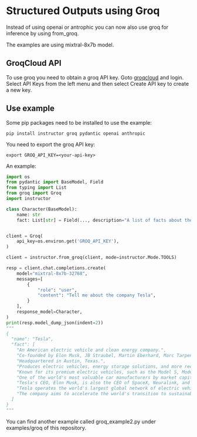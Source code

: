 # Structured Outputs using Groq
Instead of using openai or antrophic you can now also use groq for inference by using from_groq.

The examples are using mixtral-8x7b model.

## GroqCloud API
To use groq you need to obtain a groq API key.
Goto [groqcloud](https://console.groq.com) and login. Select API Keys from the left menu and then select Create API key to create a new key.

## Use example
Some pip packages need to be installed to use the example:
```
pip install instructor groq pydantic openai anthropic
```
You need to export the groq API key:
```
export GROQ_API_KEY=<your-api-key>
```

An example:
```python
import os
from pydantic import BaseModel, Field
from typing import List
from groq import Groq
import instructor

class Character(BaseModel):
    name: str
    fact: List[str] = Field(..., description="A list of facts about the subject")


client = Groq(
    api_key=os.environ.get('GROQ_API_KEY'),
)

client = instructor.from_groq(client, mode=instructor.Mode.TOOLS)

resp = client.chat.completions.create(
    model="mixtral-8x7b-32768",
    messages=[
        {
            "role": "user",
            "content": "Tell me about the company Tesla",
        }
    ],
    response_model=Character,
)
print(resp.model_dump_json(indent=2))
"""
{
  "name": "Tesla",
  "fact": [
    "An American electric vehicle and clean energy company.",
    "Co-founded by Elon Musk, JB Straubel, Martin Eberhard, Marc Tarpenning, and Ian Wright in 2003.",
    "Headquartered in Austin, Texas.",
    "Produces electric vehicles, energy storage solutions, and more recently, solar energy products.",
    "Known for its premium electric vehicles, such as the Model S, Model 3, Model X, and Model Y.",
    "One of the world's most valuable car manufacturers by market capitalization.",
    "Tesla's CEO, Elon Musk, is also the CEO of SpaceX, Neuralink, and The Boring Company.",
    "Tesla operates the world's largest global network of electric vehicle supercharging stations.",
    "The company aims to accelerate the world's transition to sustainable transport and energy through innovative technologies and products."
  ]
}
"""
```
You can find another example called groq_example2.py under examples/groq of this repository.